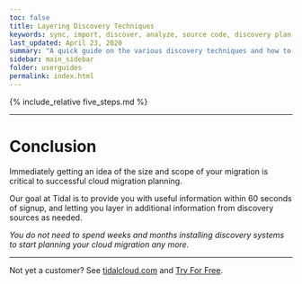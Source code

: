 ```yaml
---
toc: false
title: Layering Discovery Techniques
keywords: sync, import, discover, analyze, source code, discovery plan
last_updated: April 23, 2020
summary: "A quick guide on the various discovery techniques and how to layer them together to quickly and accurately discover your environment"
sidebar: main_sidebar
folder: userguides
permalink: index.html
---
```


{% include_relative five_steps.md %}

---

# Conclusion

Immediately getting an idea of the size and scope of your migration is critical
to successful cloud migration planning.

Our goal at Tidal is to provide you with useful information within
60 seconds of signup, and letting you layer in additional information from
discovery sources as needed.

_You do not need to spend weeks and months installing discovery systems to
start planning your cloud migration any more._

---

Not yet a customer?  See [tidalcloud.com](https://tidalcloud.com) and
[Try For Free](https://get.tidal.cloud).
